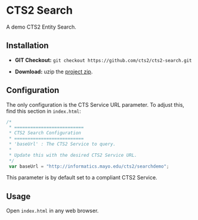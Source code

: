CTS2 Search
===========
A demo CTS2 Entity Search.

Installation
------------
* __GIT Checkout:__
```git checkout https://github.com/cts2/cts2-search.git```
    
* __Download:__
    uzip the [project zip](https://github.com/cts2/cts2-search/archive/master.zip).
    
Configuration
-------------
The only configuration is the CTS Service URL parameter.
To adjust this, find this section in ```index.html```:

```javascript
/*
 * ==========================
 * CTS2 Search Configuration
 * ==========================
 * 'baseUrl' : The CTS2 Service to query.
 * 
 * Update this with the desired CTS2 Service URL.
 */
 var baseUrl = "http://informatics.mayo.edu/cts2/searchdemo"; 
```

This parameter is by default set to a compliant CTS2 Service.


Usage
------
Open ```index.html``` in any web browser.

